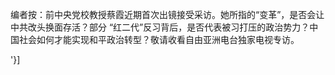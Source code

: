 编者按：前中央党校教授蔡霞近期首次出镜接受采访。她所指的“变革”，是否会让中共改头换面存活？部分 “红二代”反习背后，是否代表被习打压的政治势力？中国社会如何才能实现和平政治转型？敬请收看自由亚洲电台独家电视专访。

'}]